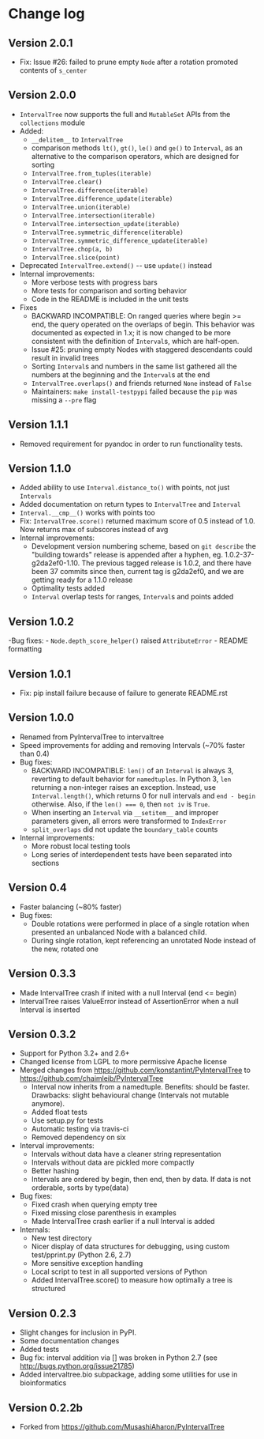 Change log
==========

Version 2.0.1
-------------
- Fix: Issue #26: failed to prune empty `Node` after a rotation promoted contents of `s_center`

Version 2.0.0
-------------
- `IntervalTree` now supports the full and `MutableSet` APIs from the `collections` module
- Added:
    - `__delitem__` to `IntervalTree`
    - comparison methods `lt()`, `gt()`, `le()` and `ge()` to `Interval`, as an alternative to the comparison operators, which are designed for sorting
    - `IntervalTree.from_tuples(iterable)`
    - `IntervalTree.clear()`
    - `IntervalTree.difference(iterable)`
    - `IntervalTree.difference_update(iterable)`
    - `IntervalTree.union(iterable)`
    - `IntervalTree.intersection(iterable)`
    - `IntervalTree.intersection_update(iterable)`
    - `IntervalTree.symmetric_difference(iterable)`
    - `IntervalTree.symmetric_difference_update(iterable)`
    - `IntervalTree.chop(a, b)`
    - `IntervalTree.slice(point)`
- Deprecated `IntervalTree.extend()` -- use `update()` instead
- Internal improvements:
    - More verbose tests with progress bars
    - More tests for comparison and sorting behavior
    - Code in the README is included in the unit tests
- Fixes
    - BACKWARD INCOMPATIBLE: On ranged queries where begin >= end, the query operated on the overlaps of begin. This behavior was documented as expected in 1.x; it is now changed to be more consistent with the definition of `Interval`s, which are half-open.
    - Issue #25: pruning empty Nodes with staggered descendants could result in invalid trees
    - Sorting `Interval`s and numbers in the same list gathered all the numbers at the beginning and the `Interval`s at the end
    - `IntervalTree.overlaps()` and friends returned `None` instead of `False`
    - Maintainers: `make install-testpypi` failed because the `pip` was missing a `--pre` flag

Version 1.1.1
-------------
- Removed requirement for pyandoc in order to run functionality tests.

Version 1.1.0
-------------
- Added ability to use `Interval.distance_to()` with points, not just `Intervals`
- Added documentation on return types to `IntervalTree` and `Interval`
- `Interval.__cmp__()` works with points too
- Fix: `IntervalTree.score()` returned maximum score of 0.5 instead of 1.0. Now returns max of subscores instead of avg
- Internal improvements:
    - Development version numbering scheme, based on `git describe` the "building towards" release is appended after a hyphen, eg. 1.0.2-37-g2da2ef0-1.10. The previous tagged release is 1.0.2, and there have been 37 commits since then, current tag is g2da2ef0, and we are getting ready for a 1.1.0 release
    - Optimality tests added
    - `Interval` overlap tests for ranges, `Interval`s and points added

Version 1.0.2
-------------
-Bug fixes:
    - `Node.depth_score_helper()` raised `AttributeError`
    - README formatting

Version 1.0.1
-------------
- Fix: pip install failure because of failure to generate README.rst

Version 1.0.0
-------------
- Renamed from PyIntervalTree to intervaltree
- Speed improvements for adding and removing Intervals (~70% faster than 0.4)
- Bug fixes:
    - BACKWARD INCOMPATIBLE: `len()` of an `Interval` is always 3, reverting to default behavior for `namedtuples`. In Python 3, `len` returning a non-integer raises an exception. Instead, use `Interval.length()`, which returns 0 for null intervals and `end - begin` otherwise. Also, if the `len() === 0`, then `not iv` is `True`.
    - When inserting an `Interval` via `__setitem__` and improper parameters given, all errors were transformed to `IndexError`
    - `split_overlaps` did not update the `boundary_table` counts
- Internal improvements:
    - More robust local testing tools
    - Long series of interdependent tests have been separated into sections

Version 0.4
-------------

- Faster balancing (~80% faster)
- Bug fixes:
    - Double rotations were performed in place of a single rotation when presented an unbalanced Node with a balanced child.
    - During single rotation, kept referencing an unrotated Node instead of the new, rotated one

Version 0.3.3
-------------

- Made IntervalTree crash if inited with a null Interval (end <= begin)
- IntervalTree raises ValueError instead of AssertionError when a null Interval is inserted

Version 0.3.2
-------------

- Support for Python 3.2+ and 2.6+
- Changed license from LGPL to more permissive Apache license
- Merged changes from https://github.com/konstantint/PyIntervalTree to
    https://github.com/chaimleib/PyIntervalTree
    - Interval now inherits from a namedtuple. Benefits: should be faster.
        Drawbacks: slight behavioural change (Intervals not mutable anymore).
    - Added float tests
    - Use setup.py for tests
    - Automatic testing via travis-ci
    - Removed dependency on six
- Interval improvements:
    - Intervals without data have a cleaner string representation
    - Intervals without data are pickled more compactly
    - Better hashing
    - Intervals are ordered by begin, then end, then by data. If data is not
        orderable, sorts by type(data)
- Bug fixes:
    - Fixed crash when querying empty tree
    - Fixed missing close parenthesis in examples
    - Made IntervalTree crash earlier if a null Interval is added
- Internals:
    - New test directory
    - Nicer display of data structures for debugging, using custom
        test/pprint.py (Python 2.6, 2.7)
    - More sensitive exception handling
    - Local script to test in all supported versions of Python
    - Added IntervalTree.score() to measure how optimally a tree is structured

Version 0.2.3
-------------

- Slight changes for inclusion in PyPI.
- Some documentation changes
- Added tests
- Bug fix: interval addition via [] was broken in Python 2.7 (see http://bugs.python.org/issue21785)
- Added intervaltree.bio subpackage, adding some utilities for use in bioinformatics

Version 0.2.2b
--------------

- Forked from https://github.com/MusashiAharon/PyIntervalTree

